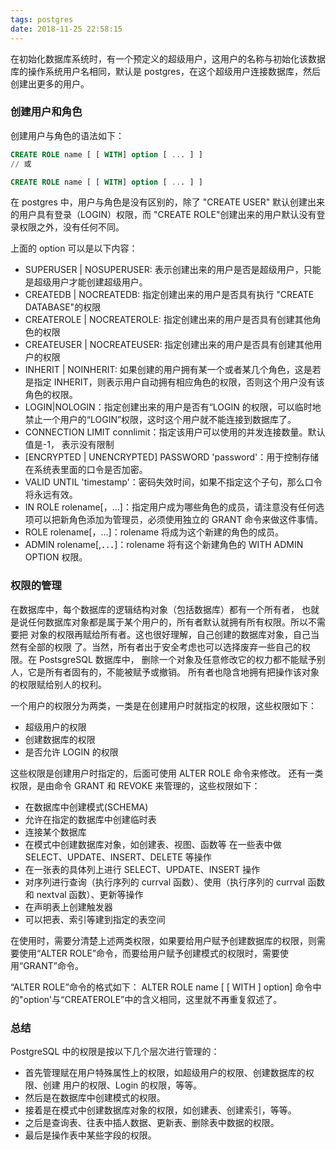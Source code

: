 ```yaml
---
tags: postgres
date: 2018-11-25 22:58:15
---
```


在初始化数据库系统时，有一个预定义的超级用户，这用户的名称与初始化该数据库的操作系统用户名相同，默认是 postgres，在这个超级用户连接数据库，然后创建出更多的用户。

### 创建用户和角色

创建用户与角色的语法如下：

```sql
CREATE ROLE name [ [ WITH] option [ ... ] ]
// 或

CREATE ROLE name [ [ WITH] option [ ... ] ]
```

在 postgres 中，用户与角色是没有区别的，除了 "CREATE USER" 默认创建出来的用户具有登录（LOGIN）权限，而 "CREATE ROLE"创建出来的用户默认没有登录权限之外，没有任何不同。

上面的 option 可以是以下内容：

- SUPERUSER | NOSUPERUSER: 表示创建出来的用户是否是超级用户，只能是超级用户才能创建超级用户。
- CREATEDB | NOCREATEDB: 指定创建出来的用户是否具有执行 "CREATE DATABASE"的权限
- CREATEROLE | NOCREATEROLE: 指定创建出来的用户是否具有创建其他角色的权限
- CREATEUSER | NOCREATEUSER: 指定创建出来的用户是否具有创建其他用户的权限
- INHERIT | NOINHERIT: 如果创建的用户拥有某一个或者某几个角色，这是若是指定 INHERIT，则表示用户自动拥有相应角色的权限，否则这个用户没有该角色的权限。
- LOGIN|NOLOGIN：指定创建出来的用户是否有“LOGIN 的权限，可以临时地禁止一个用户的“LOGIN”权限，这时这个用户就不能连接到数据库了。
- CONNECTION LIMIT connlimit：指定该用户可以使用的并发连接数量。默认值是-1， 表示没有限制
- [ENCRYPTED | UNENCRYPTED] PASSWORD 'password'：用于控制存储在系统表里面的口令是否加密。
- VALID UNTIL 'timestamp'：密码失效时间，如果不指定这个子句，那么口令将永远有效。
- IN ROLE rolename[，...]：指定用户成为哪些角色的成员，请注意没有任何选项可以把新角色添加为管理员，必须使用独立的 GRANT 命令来做这件事情。
- ROLE rolename[，...]：rolename 将成为这个新建的角色的成员。
- ADMIN rolename[,．．．]：rolename 将有这个新建角色的 WITH ADMIN OPTION 权限。

### 权限的管理

在数据库中，每个数据库的逻辑结构对象（包括数据库）都有一个所有者， 也就是说任何数据库对象都是属于某个用户的，所有者默认就拥有所有权限。所以不需要把 对象的权限再赋给所有者。这也很好理解，自己创建的数据库对象，自己当然有全部的权限 了。当然，所有者出于安全考虑也可以选择废弃一些自己的权限。在 PostsgreSQL 数据库中， 删除一个对象及任意修改它的权力都不能赋予别人，它是所有者固有的，不能被赋予或撤销。 所有者也隐含地拥有把操作该对象的权限赋给别人的权利。

一个用户的权限分为两类，一类是在创建用户时就指定的权限，这些权限如下：

- 超级用户的权限
- 创建数据库的权限
- 是否允许 LOGIN 的权限

这些权限是创建用户时指定的，后面可使用 ALTER ROLE 命令来修改。
还有一类权限，是由命令 GRANT 和 REVOKE 来管理的，这些权限如下：

- 在数据库中创建模式(SCHEMA)
- 允许在指定的数据库中创建临时表
- 连接某个数据库
- 在模式中创建数据库对象，如创建表、视图、函数等 在一些表中做 SELECT、UPDATE、INSERT、DELETE 等操作
- 在一张表的具体列上进行 SELECT、UPDATE、INSERT 操作
- 对序列进行查询（执行序列的 currval 函数）、使用（执行序列的 currval 函数和 nextval 函数）、更新等操作
- 在声明表上创建触发器
- 可以把表、索引等建到指定的表空间

在使用时，需要分清楚上述两类权限，如果要给用户赋予创建数据库的权限，则需要使用“ALTER ROLE”命令，而要给用户赋予创建模式的权限时，需要使用“GRANT”命令。

“ALTER ROLE”命令的格式如下：
ALTER ROLE name [ [ WITH ] option] 命令中的"option'与“CREATEROLE”中的含义相同，这里就不再重复叙述了。

### 总结

PostgreSQL 中的权限是按以下几个层次进行管理的：

- 首先管理赋在用户特殊属性上的权限，如超级用户的权限、创建数据库的权限、创建 用户的权限、Login 的权限，等等。
- 然后是在数据库中创建模式的权限。
- 接着是在模式中创建数据库对象的权限，如创建表、创建索引，等等。
- 之后是查询表、往表中插人数据、更新表、删除表中数据的权限。
- 最后是操作表中某些字段的权限。
